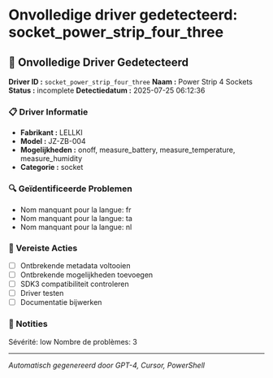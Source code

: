 # Onvolledige driver gedetecteerd: socket_power_strip_four_three

## 🚨 Onvolledige Driver Gedetecteerd

**Driver ID :** `socket_power_strip_four_three`
**Naam :** Power Strip 4 Sockets
**Status :** incomplete
**Detectiedatum :** 2025-07-25 06:12:36

### 📋 Driver Informatie
- **Fabrikant :** LELLKI
- **Model :** JZ-ZB-004
- **Mogelijkheden :** onoff, measure_battery, measure_temperature, measure_humidity
- **Categorie :** socket

### 🔍 Geïdentificeerde Problemen
- Nom manquant pour la langue: fr
- Nom manquant pour la langue: ta
- Nom manquant pour la langue: nl

### 🎯 Vereiste Acties
- [ ] Ontbrekende metadata voltooien
- [ ] Ontbrekende mogelijkheden toevoegen
- [ ] SDK3 compatibiliteit controleren
- [ ] Driver testen
- [ ] Documentatie bijwerken

### 📝 Notities
Sévérité: low
Nombre de problèmes: 3

---
*Automatisch gegenereerd door GPT-4, Cursor, PowerShell*

